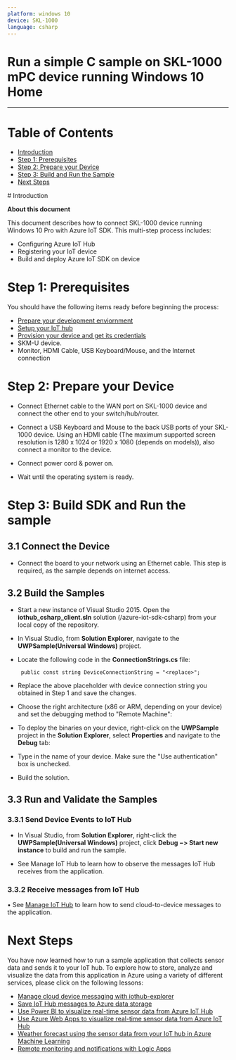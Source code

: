 ```yaml
---
platform: windows 10
device: SKL-1000
language: csharp
---
```


Run a simple C sample on SKL-1000 mPC device running Windows 10 Home
===
---

# Table of Contents

-   [Introduction](#Introduction)
-   [Step 1: Prerequisites](#Prerequisites)
-   [Step 2: Prepare your Device](#PrepareDevice)
-   [Step 3: Build and Run the Sample](#Build)
-   [Next Steps](#NextSteps)

<a name="Introduction"/>
# Introduction

**About this document**

This document describes how to connect SKL-1000 device running Windows 10 Pro with Azure IoT SDK. This multi-step process includes:
-   Configuring Azure IoT Hub
-   Registering your IoT device
-   Build and deploy Azure IoT SDK on device

<a name="Prerequisites"></a>
# Step 1: Prerequisites

You should have the following items ready before beginning the process:

-   [Prepare your development enviornment][setup-devbox-windows]
-   [Setup your IoT hub][lnk-setup-iot-hub]
-   [Provision your device and get its credentials][lnk-manage-iot-hub]
-   SKM-U device.
-   Monitor, HDMI Cable, USB Keyboard/Mouse, and the Internet connection   

<a name="PrepareDevice"></a>
# Step 2: Prepare your Device

-   Connect Ethernet cable to the WAN port on SKL-1000 device and connect the other end to your switch/hub/router.

-   Connect a USB Keyboard and Mouse to the back USB ports of your SKL-1000 device. Using an HDMI cable (The maximum supported screen resolution is 1280 x 1024 or 1920 x 1080 (depends on models)), also connect a monitor to the device.

-   Connect power cord & power on.

-   Wait until the operating system is ready.


<a name="Build"></a>
# Step 3: Build SDK and Run the sample


## 3.1 Connect the Device
- Connect the board to your network using an Ethernet cable. This step is required, as the sample depends on internet access.

## 3.2 Build the Samples
-  Start a new instance of Visual Studio 2015. Open the **iothub_csharp_client.sln** solution (/azure-iot-sdk-csharp) from your local copy of the repository.

-  In Visual Studio, from **Solution Explorer**, navigate to the **UWPSample(Universal Windows)** project.
 
-  Locate the following code in the **ConnectionStrings.cs** file:
	       
	
		public const string DeviceConnectionString = "<replace>";	


-  Replace the above placeholder with device connection string you obtained in Step 1 and save the changes.

-  Choose the right architecture (x86 or ARM, depending on your device) and set the debugging method to "Remote Machine":

-  To deploy the binaries on your device, right-click on the **UWPSample** project in the **Solution Explorer**, select **Properties** and navigate to the **Debug** tab: 

-  Type in the name of your device. Make sure the "Use authentication" box is unchecked.

-  Build the solution.


## 3.3 Run and Validate the Samples


###  3.3.1 Send Device Events to IoT Hub
-	In Visual Studio, from **Solution Explorer**, right-click the **UWPSample(Universal Windows)** project, click **Debug −> Start new instance** to build and run the sample.
 
-	See Manage IoT Hub to learn how to observe the messages IoT Hub receives from the application.

### 3.3.2 Receive messages from IoT Hub
•	See [Manage IoT Hub][lnk-manage-iot-hub] to learn how to send cloud-to-device messages to the application.


<a name="NextSteps"></a>
# Next Steps

You have now learned how to run a sample application that collects sensor data and sends it to your IoT hub. To explore how to store, analyze and visualize the data from this application in Azure using a variety of different services, please click on the following lessons:

-   [Manage cloud device messaging with iothub-explorer]
-   [Save IoT Hub messages to Azure data storage]
-   [Use Power BI to visualize real-time sensor data from Azure IoT Hub]
-   [Use Azure Web Apps to visualize real-time sensor data from Azure IoT Hub]
-   [Weather forecast using the sensor data from your IoT hub in Azure Machine Learning]
-   [Remote monitoring and notifications with Logic Apps]   

[Manage cloud device messaging with iothub-explorer]: https://docs.microsoft.com/en-us/azure/iot-hub/iot-hub-explorer-cloud-device-messaging
[Save IoT Hub messages to Azure data storage]: https://docs.microsoft.com/en-us/azure/iot-hub/iot-hub-store-data-in-azure-table-storage
[Use Power BI to visualize real-time sensor data from Azure IoT Hub]: https://docs.microsoft.com/en-us/azure/iot-hub/iot-hub-live-data-visualization-in-power-bi
[Use Azure Web Apps to visualize real-time sensor data from Azure IoT Hub]: https://docs.microsoft.com/en-us/azure/iot-hub/iot-hub-live-data-visualization-in-web-apps
[Weather forecast using the sensor data from your IoT hub in Azure Machine Learning]: https://docs.microsoft.com/en-us/azure/iot-hub/iot-hub-weather-forecast-machine-learning
[Remote monitoring and notifications with Logic Apps]: https://docs.microsoft.com/en-us/azure/iot-hub/iot-hub-monitoring-notifications-with-azure-logic-apps
[setup-devbox-windows]: https://github.com/Azure/azure-iot-sdk-c/blob/master/doc/devbox_setup.md
[lnk-setup-iot-hub]: ../setup_iothub.md
[lnk-manage-iot-hub]: ../manage_iot_hub.md

